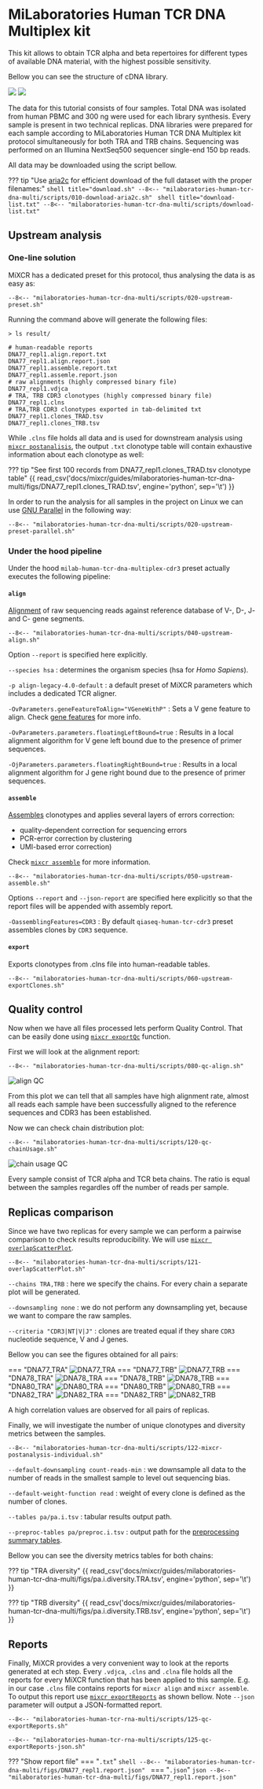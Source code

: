 # MiLaboratories Human TCR DNA Multiplex kit

This kit allows to obtain TCR alpha and beta repertoires for different types of available DNA material, with the highest possible sensitivity.

Bellow you can see the structure of cDNA library.

![](milaboratories-human-tcr-dna-multi/figs/library-structure-light.svg#only-light)
![](milaboratories-human-tcr-dna-multi/figs/library-structure-dark.svg#only-dark)

The data for this tutorial consists of four samples. Total DNA was isolated from human PBMC and 300 ng were used for each library synthesis. Every sample is present in two technical replicas. DNA libraries were prepared for each sample according to MiLaboratories Human TCR DNA Multiplex kit protocol simultaneously for both TRA and TRB chains. Sequencing was performed on an Illumina NextSeq500 sequencer single-end 150 bp reads.

All data may be downloaded using the script bellow.

??? tip "Use [aria2c](https://aria2.github.io) for efficient download of the full dataset with the proper filenames:"
    ```shell title="download.sh"
    --8<-- "milaboratories-human-tcr-dna-multi/scripts/010-download-aria2c.sh"
    ```
    ```shell title="download-list.txt"
    --8<-- "milaboratories-human-tcr-dna-multi/scripts/download-list.txt"
    ```
## Upstream analysis

### One-line solution

MiXCR has a dedicated preset for this protocol, thus analysing the data is as easy as:

```shell
--8<-- "milaboratories-human-tcr-dna-multi/scripts/020-upstream-preset.sh"
```

Running the command above will generate the following files:

```shell
> ls result/

# human-readable reports 
DNA77_repl1.align.report.txt
DNA77_repl1.align.report.json
DNA77_repl1.assemble.report.txt
DNA77_repl1.assemle.report.json
# raw alignments (highly compressed binary file)
DNA77_repl1.vdjca
# TRA, TRB CDR3 clonotypes (highly compressed binary file)
DNA77_repl1.clns
# TRA,TRB CDR3 clonotypes exported in tab-delimited txt
DNA77_repl1.clones_TRAD.tsv
DNA77_repl1.clones_TRB.tsv
```

While `.clns` file holds all data and is used for downstream analysis using [`mixcr postanalisis`](../reference/mixcr-postanalysis.md), the output `.txt` clonotype table will contain exhaustive information about each clonotype as well:

??? tip "See first 100 records from DNA77_repl1.clones_TRAD.tsv clonotype table"
    {{ read_csv('docs/mixcr/guides/milaboratories-human-tcr-dna-multi/figs/DNA77_repl1.clones_TRAD.tsv', engine='python', sep='\t') }}

In order to run the analysis for all samples in the project on Linux we can use [GNU Parallel](https://www.gnu.org/software/parallel/) in the following way:

```shell
--8<-- "milaboratories-human-tcr-dna-multi/scripts/020-upstream-preset-parallel.sh"
```

### Under the hood pipeline

Under the hood `milab-human-tcr-dna-multiplex-cdr3` preset actually executes the following pipeline:

#### `align`
[Alignment](../reference/mixcr-align.md) of raw sequencing reads against reference database of V-, D-, J- and C- gene segments.

```shell
--8<-- "milaboratories-human-tcr-dna-multi/scripts/040-upstream-align.sh"
```

Option `--report` is specified here explicitly.

`--species hsa`
: determines the organism species (hsa for _Homo Sapiens_).

`-p align-legacy-4.0-default`
:  a default preset of MiXCR parameters which includes a dedicated TCR aligner.

`-OvParameters.geneFeatureToAlign="VGeneWithP"`
: Sets a V gene feature to align. Check [gene features](../reference/ref-gene-features.md) for more info.

`-OvParameters.parameters.floatingLeftBound=true`
: Results in a local alignment algorithm for V gene left bound due to the presence of primer sequences.

`-OjParameters.parameters.floatingRightBound=true`
: Results in a local alignment algorithm for J gene right bound due to the presence of primer sequences.


#### `assemble`
[Assembles](../reference/mixcr-assemble.md) clonotypes and applies several layers of errors correction:

- quality-dependent correction for sequencing errors
- PCR-error correction by clustering
- UMI-based error correction)

Check [`mixcr assemble`](../reference/mixcr-assemble.md) for more information.


```shell
--8<-- "milaboratories-human-tcr-dna-multi/scripts/050-upstream-assemble.sh"
```

Options `--report` and `--json-report` are specified here explicitly so that the report files will be appended with assembly report.

`-OassemblingFeatures=CDR3`
: By default `qiaseq-human-tcr-cdr3` preset assembles clones by `CDR3` sequence.

#### `export`
Exports clonotypes from .clns file into human-readable tables.

```shell
--8<-- "milaboratories-human-tcr-dna-multi/scripts/060-upstream-exportClones.sh"
```

## Quality control

Now when we have all files processed lets perform Quality Control. That can be easily done using [`mixcr exportQc`](../reference/mixcr-exportQc.md)
function.

First we will look at the alignment report:

```shell
--8<-- "milaboratories-human-tcr-dna-multi/scripts/080-qc-align.sh"
```

![align QC](milaboratories-human-tcr-dna-multi/figs/alignQc.svg)


From this plot we can tell that all samples have high alignment rate, almost all reads each sample have been successfully aligned to the reference sequences and CDR3 has been established. 

Now we can check chain distribution plot:

```shell
--8<-- "milaboratories-human-tcr-dna-multi/scripts/120-qc-chainUsage.sh"
```

![chain usage QC](milaboratories-human-tcr-dna-multi/figs/chainUsage.svg)

Every sample consist of TCR alpha and TCR beta chains. The ratio is equal between the samples regardles off the number of reads per sample.

## Replicas comparison

Since we have two replicas for every sample we can perform a pairwise comparison to check results reproducibility. We will use [`mixcr overlapScatterPlot`](../reference/mixcr-overlapScatterPlot.md).

```shell
--8<-- "milaboratories-human-tcr-dna-multi/scripts/121-overlapScatterPlot.sh"
```
`--chains TRA,TRB`
: here we specify the chains. For every chain a separate plot will be generated.

`--downsampling none`
: we do not perform any downsampling yet, because we want to compare the raw samples.

`--criteria "CDR3|NT|V|J"`
: clones are treated equal if they share `CDR3` nucleotide sequence, V and J genes.

Bellow you can see the figures obtained for all pairs:

=== "DNA77_TRA"
    ![DNA77_TRA](milaboratories-human-tcr-dna-multi/figs/DNA77.TRA.svg)
=== "DNA77_TRB" 
    ![DNA77_TRB](milaboratories-human-tcr-dna-multi/figs/DNA77.TRB.svg)
=== "DNA78_TRA" 
    ![DNA78_TRA](milaboratories-human-tcr-dna-multi/figs/DNA77.TRA.svg)
=== "DNA78_TRB" 
    ![DNA78_TRB](milaboratories-human-tcr-dna-multi/figs/DNA77.TRB.svg)
=== "DNA80_TRA" 
    ![DNA80_TRA](milaboratories-human-tcr-dna-multi/figs/DNA80.TRA.svg)
=== "DNA80_TRB" 
    ![DNA80_TRB](milaboratories-human-tcr-dna-multi/figs/DNA80.TRB.svg)
=== "DNA82_TRA" 
    ![DNA82_TRA](milaboratories-human-tcr-dna-multi/figs/DNA82.TRA.svg)
=== "DNA82_TRB" 
    ![DNA82_TRB](milaboratories-human-tcr-dna-multi/figs/DNA82.TRB.svg)

A high correlation values are observed for all pairs of replicas.

Finally, we will investigate the number of unique clonotypes and diversity metrics between the samples.

```shell
--8<-- "milaboratories-human-tcr-dna-multi/scripts/122-mixcr-postanalysis-individual.sh"
```

`--default-downsampling count-reads-min`
: we downsample all data to the number of reads in the smallest sample to level out sequencing bias.

`--default-weight-function read`
: weight of every clone is defined as the number of clones.

`--tables pa/pa.i.tsv`
: tabular results output path.

`--preproc-tables pa/preproc.i.tsv`
: output path for the [preprocessing summary tables](../reference/mixcr-postanalysis.md#preprocessing-summary-tables).

Bellow you can see the diversity metrics tables for both chains:

??? tip "TRA diversity"
    {{ read_csv('docs/mixcr/guides/milaboratories-human-tcr-dna-multi/figs/pa.i.diversity.TRA.tsv', engine='python', sep='\t') }}

??? tip "TRB diversity"
    {{ read_csv('docs/mixcr/guides/milaboratories-human-tcr-dna-multi/figs/pa.i.diversity.TRB.tsv', engine='python', sep='\t') }}

[//]: # (## Segment usage)

[//]: # ()
[//]: # (Yet another important quality control feature for primer-multiplex based protocols is segment usage. Because different V and J genes are amplified by different set of primers we have to be sure that all functional genes are present in the data.)

[//]: # ()
[//]: # (Here we are gonna examine V and J segment usage for one of the samples.)



## Reports
Finally, MiXCR provides a very convenient way to look at the reports generated at ech step. Every `.vdjca`, `.clns` and `.clna` file holds all the reports for every MiXCR function that has been applied to this sample. E.g. in our case `.clns` file contains reports for `mixcr align` and `mixcr assemble`. To output this report use [`mixcr exportReports`](../reference/mixcr-exportReports.md) as shown bellow. Note `--json` parameter will output a JSON-formatted report.

```shell
--8<-- "milaboratories-human-tcr-rna-multi/scripts/125-qc-exportReports.sh"
```

```shell
--8<-- "milaboratories-human-tcr-rna-multi/scripts/125-qc-exportReports-json.sh"
```

??? "Show report file"
    === "`.txt`"
        ```shell
        --8<-- "milaboratories-human-tcr-dna-multi/figs/DNA77_repl1.report.json"
        ```
    === "`.json`"
        ```json
        --8<-- "milaboratories-human-tcr-dna-multi/figs/DNA77_repl1.report.json"
        ```